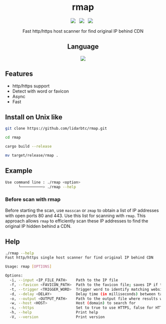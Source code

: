<div align=center>
 
# rmap
 <p>
 <img src="https://img.shields.io/github/stars/lidarbtc/rmap?color=%23DF0067&style=for-the-badge"/> &nbsp;
 <img src="https://img.shields.io/github/forks/lidarbtc/rmap?color=%239999FF&style=for-the-badge"/> &nbsp;
 <img src="https://img.shields.io/github/license/lidarbtc/rmap?color=%23E8E8E8&style=for-the-badge"/> &nbsp;
 
Fast http/https host scanner for find original IP behind CDN

## Language</br>

<img src="https://img.shields.io/badge/Rust-black?style=for-the-badge&logo=rust&logoColor=#E57324"/></br>

</div>

## Features

- http/https support
- Detect with word or favicon
- Async
- Fast

## Install on Unix like

```sh
git clone https://github.com/lidarbtc/rmap.git

cd rmap

cargo build --release

mv target/release/rmap .
```

## Example

```sh
Use command line : ./rmap <option>
      └──────────> ./rmap --help
```

### Before scan with rmap

Before starting the scan, use `masscan` or `zmap` to obtain a list of IP addresses with open ports 80 and 443. Use this list for scanning with `rmap`. This approach allows `rmap` to efficiently scan these IP addresses to find the original IP hidden behind a CDN.

## Help

```sh
./rmap --help
Fast http/https single host scanner for find original IP behind CDN

Usage: rmap [OPTIONS]

Options:
  -i, --input <IP_FILE_PATH>    Path to the IP file
  -f, --favicon <FAVICON_PATH>  Path to the favicon file; saves IP if the website contains a matching favicon
  -t, --trigger <TRIGGER_WORD>  Trigger word to identify matching websites; saves IP if the website contains this word
  -d, --delay <DELAY>           Delay time (in milliseconds) between task creations
  -o, --output <OUTPUT_PATH>    Path to the output file where results will be saved
  -w, --host <HOST>             Host (domain) to search for
  -s, --https                   Set to true to use HTTPS, false for HTTP
  -h, --help                    Print help
  -V, --version                 Print version
```

